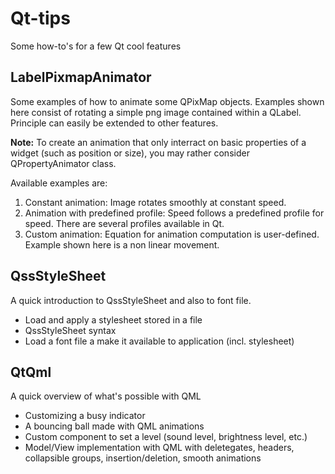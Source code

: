 # Qt-tips
Some how-to's for a few Qt cool features

## LabelPixmapAnimator
Some examples of how to animate some QPixMap objects. Examples shown here consist
of rotating a simple png image contained within a QLabel. Principle can easily
be extended to other features.

__Note:__ To create an animation that only interract on basic properties of
a widget (such as position or size), you may rather consider QPropertyAnimator
class.

Available examples are:
1. Constant animation: Image rotates smoothly at constant speed.
1. Animation with predefined profile: Speed follows a predefined profile
for speed. There are several profiles available in Qt.
1. Custom animation: Equation for animation computation is user-defined. Example
shown here is a non linear movement.

## QssStyleSheet
A quick introduction to QssStyleSheet and also to font file.
* Load and apply a stylesheet stored in a file
* QssStyleSheet syntax
* Load a font file a make it available to application (incl. stylesheet)

## QtQml
A quick overview of what's possible with QML
* Customizing a busy indicator
* A bouncing ball made with QML animations
* Custom component to set a level (sound level, brightness level, etc.)
* Model/View implementation with QML with deletegates, headers, collapsible groups, insertion/deletion, smooth animations
